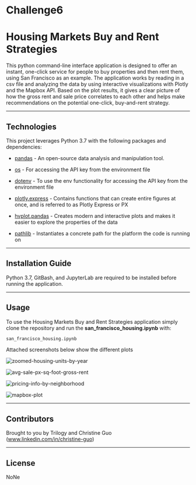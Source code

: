 # Challenge6

# Housing Markets Buy and Rent Strategies

This python command-line interface application is designed to  offer an instant, one-click service for people to buy properties and then rent them, using San Francisco as an example. The application works by reading in a csv file and analyzing the data by using interactive visualizations with Plotly and the Mapbox API. Based on the plot results, it gives a clear picture of how the gross rent and sale price correlates to each other and helps make recommendations on the potential one-click, buy-and-rent strategy. 

---

## Technologies

This project leverages Python 3.7 with the following packages and dependencies:

* [pandas](https://pandas.pydata.org/) - An open-source data analysis and manipulation tool.

* [os](https://docs.python.org/3/library/os.html) - For accessing the API key from the environment file

* [dotenv](https://pypi.org/project/python-dotenv/) - To use the env functionality for accessing the API key from the environment file
 
* [plotly.express](https://plotly.com/python/plotly-express/) -  Contains functions that can create entire figures at once, and is referred to as Plotly Express or PX

* [hvplot.pandas](https://hvplot.holoviz.org/user_guide/Introduction.html) - Creates modern and interactive plots and makes it easier to explore the properties of the data

* [pathlib](https://docs.python.org/3/library/pathlib.html) - Instantiates a concrete path for the platform the code is running on

---

## Installation Guide

Python 3.7, GitBash, and JupyterLab are required to be installed before running the application.

---

## Usage

To use the Housing Markets Buy and Rent Strategies application simply clone the repository and run the **san_francisco_housing.ipynb** with:

```python
san_francisco_housing.ipynb
```

Attached screenshots below show the different plots

![zoomed-housing-units-by-year](C://Users/guoyu/OneDrive/Desktop/Christine/Challenge6/SanFran_Housing_Markets/Images/zoomed-housing-units-by-year.PNG)

![avg-sale-px-sq-foot-gross-rent](C://Users/guoyu/OneDrive/Desktop/Christine/Challenge6/SanFran_Housing_Markets/Images/avg-sale-px-sq-foot-gross-rent.PNG)  

![pricing-info-by-neighborhood](C://Users/guoyu/OneDrive/Desktop/Christine/Challenge6/SanFran_Housing_Markets/Images/pricing-info-by-neighborhood.PNG)

![mapbox-plot](C://Users/guoyu/OneDrive/Desktop/Christine/Challenge6/SanFran_Housing_Markets/Images/mapbox-plot.PNG)


---

## Contributors

Brought to you by Trilogy and Christine Guo (www.linkedin.com/in/christine-guo)

---

## License

NoNe
